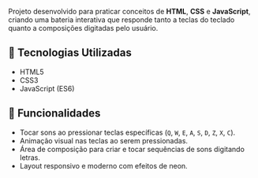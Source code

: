 
Projeto desenvolvido para praticar conceitos de **HTML**, **CSS** e **JavaScript**, criando uma bateria interativa que responde tanto a teclas do teclado quanto a composições digitadas pelo usuário.

## 🚀 Tecnologias Utilizadas
- HTML5
- CSS3
- JavaScript (ES6)

## 🎵 Funcionalidades
- Tocar sons ao pressionar teclas específicas (`Q`, `W`, `E`, `A`, `S`, `D`, `Z`, `X`, `C`).
- Animação visual nas teclas ao serem pressionadas.
- Área de composição para criar e tocar sequências de sons digitando letras.
- Layout responsivo e moderno com efeitos de neon.
